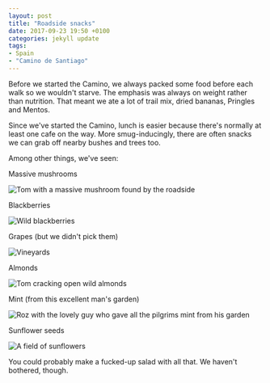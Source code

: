 ```yaml
---
layout: post
title: "Roadside snacks"
date: 2017-09-23 19:50 +0100
categories: jekyll update
tags:
- Spain
- "Camino de Santiago"
---
```


Before we started the Camino, we always packed some food before each walk so we wouldn't starve. The emphasis was always on weight rather than nutrition. That meant we ate a lot of trail mix, dried bananas, Pringles and Mentos. 

Since we've started the Camino, lunch is easier because there's normally at least one cafe on the way. More smug-inducingly, there are often snacks we can grab off nearby bushes and trees too. 

Among other things, we've seen:

Massive mushrooms

![Tom with a massive mushroom found by the roadside](https://github.com/tombye/trexit/raw/gh-pages/assets/images/tom-with-wild-mushroom.jpg)

Blackberries

![Wild blackberries](https://github.com/tombye/trexit/raw/gh-pages/assets/images/wild-blackberries.jpg)

Grapes (but we didn't pick them)

![Vineyards](https://github.com/tombye/trexit/raw/gh-pages/assets/images/vineyards.jpg)

Almonds

![Tom cracking open wild almonds](https://github.com/tombye/trexit/raw/gh-pages/assets/images/tom-cracking-almonds.jpg)

Mint (from this excellent man's garden)

![Roz with the lovely guy who gave all the pilgrims mint from his garden](https://github.com/tombye/trexit/raw/gh-pages/assets/images/lovely-mint-man.jpg)

Sunflower seeds

![A field of sunflowers](https://github.com/tombye/trexit/raw/gh-pages/assets/images/fields-of-sunflower.jpg)

You could probably make a fucked-up salad with all that. We haven't bothered, though.
